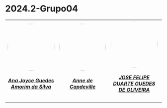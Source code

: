 # 2024.2-Grupo04
<center>
<table style="margin-left: auto; margin-right: auto;">
    <tr>
        <td align="center">
            <a href="https://github.com/anajoyceamorim">
                <img style="border-radius: 50%;" src="https://avatars.githubusercontent.com/u/106260288?v=4" width="150px;"/>
                <h5 class="text-center">Ana Joyce Guedes Amorim da Silva</h5>
            </a>
        </td>
        <td align="center">
            <a href="https://github.com/nanecapde">
                <img style="border-radius: 50%;" src="https://avatars.githubusercontent.com/u/122893055?v=4" width="150px;"/>
                <h5 class="text-center">Anne de Capdeville</h5>
            </a>
        </td>
        <td align="center">
            <a href="https://github.com/Jose1277">
                <img style="border-radius: 50%;" src="https://avatars.githubusercontent.com/u/132015244?v=4" width="150px;"/>
                <h5 class="text-center">JOSE FELIPE DUARTE GUEDES DE OLIVEIRA</h5>
            </a>
        </td>
        </td>
        <td align="center">
            <a href="https://github.com/pedromadbr">
                <img style="border-radius: 50%;" src="https://avatars.githubusercontent.com/u/64806397?v=4" width="150px;"/>
                <h5 class="text-center">Pedro Miguel Martins de Oliveira dos Santos</h5>
            </a>
        </td>

</table>
</center>
